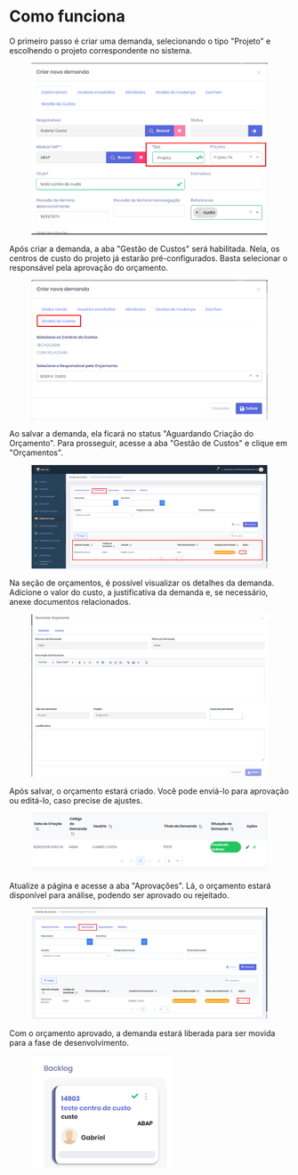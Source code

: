 # Como funciona

O primeiro passo é criar uma demanda, selecionando o tipo "Projeto" e escolhendo o projeto correspondente no sistema.

<figure><img src="../.gitbook/assets/image (154).png" alt=""><figcaption></figcaption></figure>

Após criar a demanda, a aba "Gestão de Custos" será habilitada. Nela, os centros de custo do projeto já estarão pré-configurados. Basta selecionar o responsável pela aprovação do orçamento.

<figure><img src="../.gitbook/assets/image (155).png" alt=""><figcaption></figcaption></figure>

Ao salvar a demanda, ela ficará no status "Aguardando Criação do Orçamento". Para prosseguir, acesse a aba "Gestão de Custos" e clique em "Orçamentos".

<figure><img src="../.gitbook/assets/image (156).png" alt=""><figcaption></figcaption></figure>

Na seção de orçamentos, é possível visualizar os detalhes da demanda. Adicione o valor do custo, a justificativa da demanda e, se necessário, anexe documentos relacionados.

<figure><img src="../.gitbook/assets/image (157).png" alt=""><figcaption></figcaption></figure>

Após salvar, o orçamento estará criado. Você pode enviá-lo para aprovação ou editá-lo, caso precise de ajustes.

<figure><img src="../.gitbook/assets/image (158).png" alt=""><figcaption></figcaption></figure>

Atualize a página e acesse a aba "Aprovações". Lá, o orçamento estará disponível para análise, podendo ser aprovado ou rejeitado.

<figure><img src="../.gitbook/assets/image (159).png" alt=""><figcaption></figcaption></figure>

Com o orçamento aprovado, a demanda estará liberada para ser movida para a fase de desenvolvimento.

<figure><img src="../.gitbook/assets/image (160).png" alt=""><figcaption></figcaption></figure>

